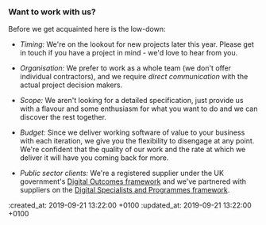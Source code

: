<div id="working-together" markdown="1">

### Want to work with us?

Before we get acquainted here is the low-down:

* *Timing:* We're on the lookout for new projects later this year. Please get in touch if you have a project in mind - we'd love to hear from you.

* *Organisation:* We prefer to work as a whole team (we don't offer individual contractors), and we require <em>direct communication</em> with the actual project decision makers.

* *Scope:* We aren't looking for a detailed specification, just provide us with a flavour and some enthusiasm for what you want to do and we can discover the rest together.

* *Budget:* Since we deliver working software of value to your business with each iteration, we give you the flexibility to disengage at any point. We're confident that the quality of our work and the rate at which we deliver it will have you coming back for more.

* *Public sector clients:* We're a registered supplier under the UK government's [Digital Outcomes framework](https://www.crowncommercial.gov.uk/agreements/RM1043.8) and we've partnered with suppliers on the [Digital Specialists and Programmes framework](https://www.crowncommercial.gov.uk/agreements/RM6263).

</div>

:created_at: 2019-09-21 13:22:00 +0100
:updated_at: 2019-09-21 13:22:00 +0100
